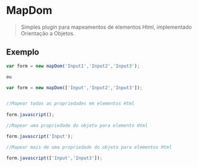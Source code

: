 # MapDom 

>Simples plugin para mapeamentos de elementos Html, implementado Orientação a Objetos.

## Exemplo

```js
var form = new mapDom('Input1','Input2','Input3');

ou

var form = new mapDom(['Input','Input2','Input3']);


//Mapear todas as propriedades em elementos Html 
 
form.javascript();

//Mapear uma propriedade do objeto para elemento Html 

form.javascript('Input');

//Mapear mais de uma propriedade do objeto para elementos Html

form.javascript(['Input','Input3']);


